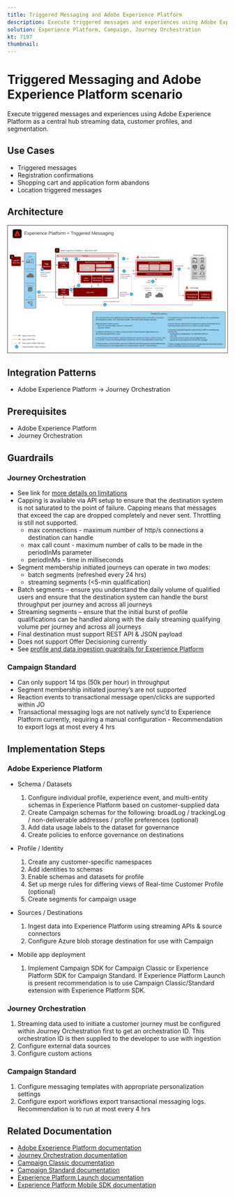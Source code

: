 ```yaml
---
title: Triggered Messaging and Adobe Experience Platform
description: Execute triggered messages and experiences using Adobe Experience Platform as a central hub streaming data, customer profiles, and segmentation.
solution: Experience Platform, Campaign, Journey Orchestration
kt: 7197
thumbnail: 
---
```


# Triggered Messaging and Adobe Experience Platform scenario

Execute triggered messages and experiences using Adobe Experience Platform as a central hub streaming data, customer profiles, and segmentation.

## Use Cases

* Triggered messages
* Registration confirmations
* Shopping cart and application form abandons
* Location triggered messages

## Architecture

<img src="assets/triggered.svg" alt="Reference architecture for the Triggered Messaging and Adobe Experience Platform scenario" style="border:1px solid #4a4a4a" />

## Integration Patterns

* Adobe Experience Platform -> Journey Orchestration

## Prerequisites

* Adobe Experience Platform
* Journey Orchestration

## Guardrails

### Journey Orchestration

* See link for [more details on limitations](https://experienceleague.adobe.com/docs/journeys/using/starting-with-journeys/limitations.html?lang=en#starting-with-journeys)
* Capping is available via API setup to ensure that the destination system is not saturated to the point of failure. Capping means that messages that exceed the cap are dropped completely and never sent. Throttling is still not supported.
  * max connections - maximum number of http/s connections a destination can handle
  * max call count - maximum number of calls to be made in the periodInMs parameter
  * periodInMs - time in milliseconds
* Segment membership initiated journeys can operate in two modes:
  * batch segments (refreshed every 24 hrs)
  * streaming segments (<5-min qualification)
* Batch segments – ensure you understand the daily volume of qualified users and ensure that the destination system can handle the burst throughput per journey and across all journeys
* Streaming segments – ensure that the initial burst of profile qualifications can be handled along with the daily streaming qualifying volume per journey and across all journeys
* Final destination must support REST API & JSON payload
* Does not support Offer Decisioning currently
* See [profile and data ingestion guardrails for Experience Platform](https://experienceleague.adobe.com/docs/experience-platform/profile/guardrails.html?lang=en)

### Campaign Standard

* Can only support 14 tps (50k per hour) in throughput
* Segment membership initiated journey’s are not supported
* Reaction events to transactional message open/clicks are supported within JO
* Transactional messaging logs are not natively sync’d to Experience Platform currently, requiring a manual configuration - Recommendation to export logs at most every 4 hrs


## Implementation Steps

### Adobe Experience Platform

*  Schema / Datasets
    1. Configure individual profile, experience event, and multi-entity schemas in Experience Platform based on customer-supplied data
    1. Create Campaign schemas for the following: broadLog / trackingLog / non-deliverable addresses / profile preferences (optional)
    1. Add data usage labels to the dataset for governance
    1. Create policies to enforce governance on destinations

*  Profile / Identity
    1. Create any customer-specific namespaces
    1. Add identities to schemas
    1. Enable schemas and datasets for profile
    1. Set up merge rules for differing views of Real-time Customer Profile (optional)
    1. Create segments for campaign usage

*  Sources / Destinations
    1. Ingest data into Experience Platform using streaming APIs & source connectors
    1. Configure Azure blob storage destination for use with Campaign

*  Mobile app deployment
    1. Implement Campaign SDK for Campaign Classic or Experience Platform SDK for Campaign Standard.  If Experience Platform Launch is present recommendation is to use Campaign Classic/Standard extension with Experience Platform SDK.


### Journey Orchestration

  1. Streaming data used to initiate a customer journey must be configured within Journey Orchestration first to get an orchestration ID. This orchestration ID is then supplied to the developer to use with ingestion
  1. Configure external data sources
  1. Configure custom actions

### Campaign Standard

  1. Configure messaging templates with appropriate personalization settings
  1. Configure export workflows export transactional messaging logs. Recommendation is to run at most every 4 hrs


## Related Documentation

* [Adobe Experience Platform documentation](https://experienceleague.adobe.com/docs/experience-platform.html?lang=en)
* [Journey Orchestration documentation](https://experienceleague.adobe.com/docs/journey-orchestration.html?lang=en)
* [Campaign Classic documentation](https://experienceleague.adobe.com/docs/campaign-classic.html?lang=en)
* [Campaign Standard documentation](https://experienceleague.adobe.com/docs/campaign-standard.html?lang=en)
* [Experience Platform Launch documentation](https://experienceleague.adobe.com/docs/launch.html?lang=en)
* [Experience Platform Mobile SDK documentation](https://experienceleague.adobe.com/docs/mobile.html?lang=en)
